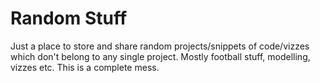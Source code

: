 # Random Stuff

Just a place to store and share random projects/snippets of code/vizzes which don't belong to any single project. 
Mostly football stuff, modelling, vizzes etc. This is a complete mess.
